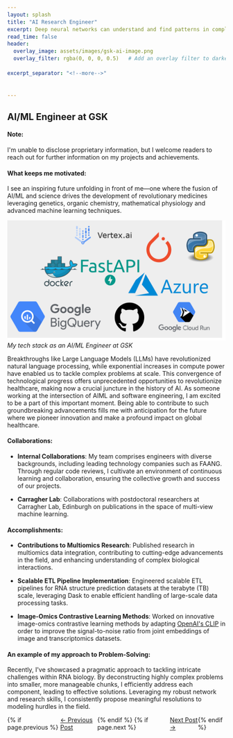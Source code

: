 ```yaml
---
layout: splash
title: "AI Research Engineer"
excerpt: Deep neural networks can understand and find patterns in complex biological data and allow us to get ahead of disease for patients. What a time to be alive, when we can uncover novel insights into biological mechanisms, accelerate drug discovery processes, and deliver innovative solutions for improved patient outcomes due to advancements in AI. 
read_time: false
header:
  overlay_image: assets/images/gsk-ai-image.png
  overlay_filter: rgba(0, 0, 0, 0.5)   # Add an overlay filter to darken the image

excerpt_separator: "<!--more-->"


---
```

<!--more-->

## AI/ML Engineer at GSK

#### Note:

I'm unable to disclose proprietary information, but I welcome readers to reach out for further information on my projects and achievements.

#### What keeps me motivated:

I see an inspiring future unfolding in front of me—one where the fusion of AI/ML and science drives the development of revolutionary medicines leveraging genetics, organic chemistry, mathematical physiology and advanced machine learning techniques. 


![stack](../assets/images/aiml-stack.png)
*My tech stack as an AI/ML Engineer at GSK*

Breakthroughs like Large Language Models (LLMs) have revolutionized natural language processing, while exponential increases in compute power have enabled us to tackle complex problems at scale. This convergence of technological progress offers unprecedented opportunities to revolutionize healthcare, making now a crucial juncture in the history of AI. As someone working at the intersection of AIML and software engineering, I am excited to be a part of this important moment. Being able to contribute to such groundbreaking advancements fills me with anticipation for the future where we pioneer innovation and make a profound impact on global healthcare.


#### Collaborations:

- **Internal Collaborations**: My team comprises engineers with diverse backgrounds, including leading technology companies such as FAANG. Through regular code reviews, I cultivate an environment of continuous learning and collaboration, ensuring the collective growth and success of our projects.

- **Carragher Lab**: Collaborations with postdoctoral researchers at Carragher Lab, Edinburgh on publications in the space of multi-view machine learning. 

#### Accomplishments:
- **Contributions to Multiomics Research**: Published research in multiomics data integration, contributing to cutting-edge advancements in the field, and enhancing understanding of complex biological interactions.

- **Scalable ETL Pipeline Implementation**: Engineered scalable ETL pipelines for RNA structure prediction datasets at the terabyte (TB) scale, leveraging Dask to enable efficient handling of large-scale data processing tasks.

- **Image-Omics Contrastive Learning Methods**: Worked on innovative image-omics contrastive learning methods by adapting [OpenAI's CLIP](https://openai.com/research/clip) in order to improve the signal-to-noise ratio from joint embeddings of image and transcriptomics datasets. 


#### An example of my approach to Problem-Solving:

Recently, I've showcased a pragmatic approach to tackling intricate challenges within RNA biology. By deconstructing highly complex problems into smaller, more manageable chunks, I efficiently address each component, leading to effective solutions. Leveraging my robust network and research skills, I consistently propose meaningful resolutions to modeling hurdles in the field.


<div style="display: flex; justify-content: space-between;">
  {% if page.previous %}
    <div>
      <a href="{{ page.previous.url }}">← Previous Post</a>
    </div>
  {% endif %}
  {% if page.next %}
    <div>
      <a href="{{ page.next.url }}">Next Post →</a>
    </div>
  {% endif %}
</div>